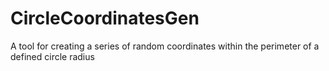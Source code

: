 CircleCoordinatesGen
========

A tool for creating a series of random coordinates within the perimeter of a defined circle radius
